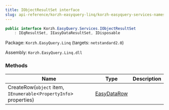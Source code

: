 ```yaml
---
title: IObjectResultSet interface
slug: api-reference/korzh-easyquery-linq/korzh-easyquery-services-namespace/iobjectresultset-interface
---
```



```csharp
public interface Korzh.EasyQuery.Services.IObjectResultSet
    : IEqResultSet, IEasyDataResultSet, IDisposable

```
Package: `Korzh.EasyQuery.Linq` (targets: `netstandard2.0`)

Assembly: `Korzh.EasyQuery.Linq.dll`

### Methods

| Name | Type | Description | 
| --- | --- | --- | 
| CreateRow(`object` item, `IEnumerable`&lt;`PropertyInfo`&gt; properties) | [EasyDataRow](/api-reference/easydata-core/easydata-namespace/easydatarow-class) |  |